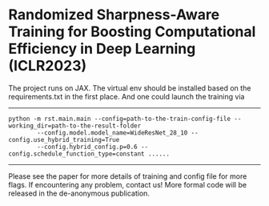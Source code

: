 # Randomized Sharpness-Aware Training for Boosting Computational Efficiency in Deep Learning (ICLR2023)

The project runs on JAX. The virtual env should be installed based on the requirements.txt in the first place. And one could launch the training via
***
    python -m rst.main.main --config=path-to-the-train-config-file --working_dir=path-to-the-result-folder
            --config.model.model_name=WideResNet_28_10 --config.use_hybrid_training=True 
            --config.hybrid_config.p=0.6 --config.schedule_function_type=constant ......
***
Please see the paper for more details of training and config file for more flags. If encountering any problem, contact us! More formal code will be released in the de-anonymous publication.

